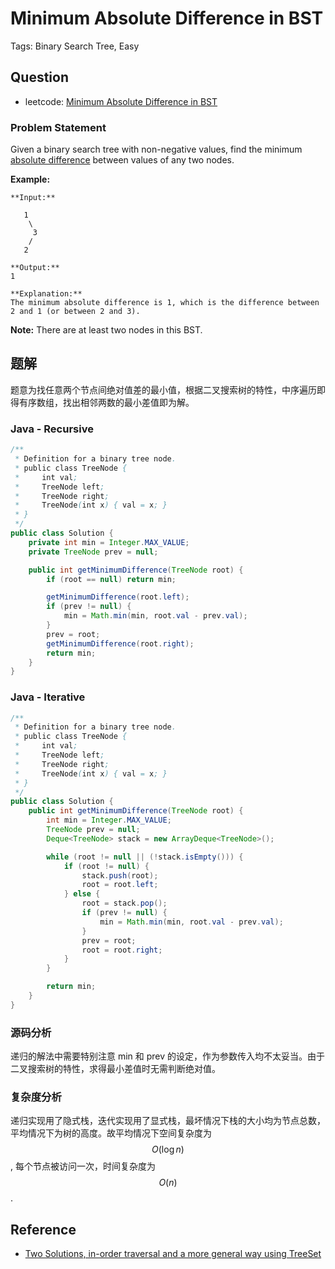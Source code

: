 # Minimum Absolute Difference in BST

Tags: Binary Search Tree, Easy

## Question

- leetcode: [Minimum Absolute Difference in BST](https://leetcode.com/problems/minimum-absolute-difference-in-bst/)

### Problem Statement

Given a binary search tree with non-negative values, find the minimum
[absolute difference](https://en.wikipedia.org/wiki/Absolute_difference)
between values of any two nodes.

**Example:**
    
    
    
    **Input:**
    
       1
        \
         3
        /
       2
    
    **Output:**
    1
    
    **Explanation:**
    The minimum absolute difference is 1, which is the difference between 2 and 1 (or between 2 and 3).

**Note:** There are at least two nodes in this BST.

## 题解

题意为找任意两个节点间绝对值差的最小值，根据二叉搜索树的特性，中序遍历即得有序数组，找出相邻两数的最小差值即为解。

### Java - Recursive

```java
/**
 * Definition for a binary tree node.
 * public class TreeNode {
 *     int val;
 *     TreeNode left;
 *     TreeNode right;
 *     TreeNode(int x) { val = x; }
 * }
 */
public class Solution {
    private int min = Integer.MAX_VALUE;
    private TreeNode prev = null;

    public int getMinimumDifference(TreeNode root) {
        if (root == null) return min;

        getMinimumDifference(root.left);
        if (prev != null) {
            min = Math.min(min, root.val - prev.val);
        }
        prev = root;
        getMinimumDifference(root.right);
        return min;
    }
}
```

### Java - Iterative

```java
/**
 * Definition for a binary tree node.
 * public class TreeNode {
 *     int val;
 *     TreeNode left;
 *     TreeNode right;
 *     TreeNode(int x) { val = x; }
 * }
 */
public class Solution {
    public int getMinimumDifference(TreeNode root) {
        int min = Integer.MAX_VALUE;
        TreeNode prev = null;
        Deque<TreeNode> stack = new ArrayDeque<TreeNode>();

        while (root != null || (!stack.isEmpty())) {
            if (root != null) {
                stack.push(root);
                root = root.left;
            } else {
                root = stack.pop();
                if (prev != null) {
                    min = Math.min(min, root.val - prev.val);
                }
                prev = root;
                root = root.right;
            }
        }

        return min;
    }
}
```

### 源码分析

递归的解法中需要特别注意 min 和 prev 的设定，作为参数传入均不太妥当。由于二叉搜索树的特性，求得最小差值时无需判断绝对值。

### 复杂度分析

递归实现用了隐式栈，迭代实现用了显式栈，最坏情况下栈的大小均为节点总数，平均情况下为树的高度。故平均情况下空间复杂度为 $$O(\log n)$$, 每个节点被访问一次，时间复杂度为 $$O(n)$$.

## Reference

- [Two Solutions, in-order traversal and a more general way using TreeSet](https://discuss.leetcode.com/topic/80823/two-solutions-in-order-traversal-and-a-more-general-way-using-treeset/8)